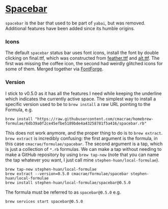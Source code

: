 # [Spacebar](https://github.com/cmacrae/spacebar)

`spacebar` is the bar that used to be part of `yabai`, but was removed.
Additional features have been added since its humble origins.

### Icons

The default `spacebar` status bar uses font icons, install the
font by double clicking on final.ttf, which was constructed
from [feather.ttf](https://github.com/AT-UI/feather-font)
and [alt.ttf](https://github.com/oblador/react-native-vector-icons/blob/master/Fonts/Feather.ttf).
The first was missing the coffee icon, the second had
weirdly glitched icons for some of them. Merged together
via [FontForge](https://fontforge.github.io/en-US).

### Version

I stick to v0.5.0 as it has all the features I need while keeping the
underline which indicates the currently active space. The simplest way
to install a specific version used to be to `brew install` a raw URL
pointing to the Formula, e.g.
```shell
brew install "https://raw.githubusercontent.com/cmacrae/homebrew-formulae/6db39a0f2ce45efbe5189bde4a43258781f5a416/spacebar.rb"
```

This does not work anymore, and the proper thing to do is to `brew extract`.
`brew extract` is incredibly confusing: the first argument is the formula, in
this case `cmacrae/formulae/spacebar`. The second argument is a tap, which is
just a collection of `*.rb` formulas. We can make a tap without needing to
make a GitHub repository by using `brew tap-new` (note that you can name the
tap whatever you want, I just call mine `stephen-huan/local-formulae`).
```shell
brew tap-new stephen-huan/local-formulae
brew extract --version=0.5.0 cmacrae/formulae/spacebar stephen-huan/local-formulae
brew install stephen-huan/local-formulae/spacebar@0.5.0
```

The formula must be referred to as `spacebar@0.5.0` e.g.
```shell
brew services start spacebar@0.5.0
```

